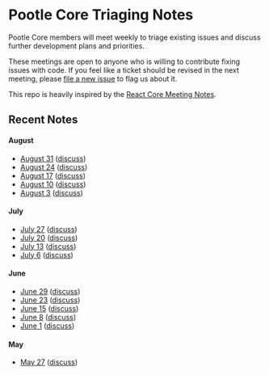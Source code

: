 # Pootle Core Triaging Notes

Pootle Core members will meet weekly to triage existing issues and discuss
further development plans and priorities.

These meetings are open to anyone who is willing to contribute fixing issues
with code. If you feel like a ticket should be revised in the next meeting,
please [file a new issue](https://github.com/translate/core-notes/issues/new) to
flag us about it.

This repo is heavily inspired by the [React Core Meeting
Notes](https://github.com/reactjs/core-notes).

## Recent Notes

#### August

* [August 31](https://github.com/translate/core-notes/blob/master/2016-08/august-31.md)
  ([discuss](https://github.com/translate/core-notes/pull/14))
* [August 24](https://github.com/translate/core-notes/blob/master/2016-08/august-24.md)
  ([discuss](https://github.com/translate/core-notes/pull/13))
* [August 17](https://github.com/translate/core-notes/blob/master/2016-08/august-17.md)
  ([discuss](https://github.com/translate/core-notes/pull/12))
* [August 10](https://github.com/translate/core-notes/blob/master/2016-08/august-10.md)
  ([discuss](https://github.com/translate/core-notes/pull/11))
* [August 3](https://github.com/translate/core-notes/blob/master/2016-08/august-3.md)
  ([discuss](https://github.com/translate/core-notes/pull/10))

#### July

* [July 27](https://github.com/translate/core-notes/blob/master/2016-07/july-27.md)
  ([discuss](https://github.com/translate/core-notes/pull/9))
* [July 20](https://github.com/translate/core-notes/blob/master/2016-07/july-20.md)
  ([discuss](https://github.com/translate/core-notes/pull/8))
* [July 13](https://github.com/translate/core-notes/blob/master/2016-07/july-13.md)
  ([discuss](https://github.com/translate/core-notes/pull/7))
* [July 6](https://github.com/translate/core-notes/blob/master/2016-07/july-6.md)
  ([discuss](https://github.com/translate/core-notes/pull/6))

#### June

* [June 29](https://github.com/translate/core-notes/blob/master/2016-06/june-29.md)
  ([discuss](https://github.com/translate/core-notes/pull/5))
* [June 23](https://github.com/translate/core-notes/blob/master/2016-06/june-23.md)
  ([discuss](https://github.com/translate/core-notes/pull/5))
* [June 15](https://github.com/translate/core-notes/blob/master/2016-06/june-15.md)
  ([discuss](https://github.com/translate/core-notes/pull/4))
* [June 8](https://github.com/translate/core-notes/blob/master/2016-06/june-8.md)
  ([discuss](https://github.com/translate/core-notes/pull/3))
* [June 1](https://github.com/translate/core-notes/blob/master/2016-06/june-1.md)
  ([discuss](https://github.com/translate/core-notes/pull/2))

#### May

* [May 27](https://github.com/translate/core-notes/blob/master/2016-05/may-27.md)
  ([discuss](https://github.com/translate/core-notes/pull/1))

